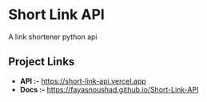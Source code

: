 # Short Link API
A link shortener python api

## Project Links

- **API :-** https://short-link-api.vercel.app
- **Docs :-** https://fayasnoushad.github.io/Short-Link-API
